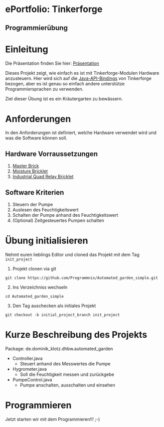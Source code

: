 
# ePortfolio: Tinkerforge
## Programmierübung

# Einleitung

Die Präsentation finden Sie hier: [Präsentation](https://docs.google.com/presentation/d/1ga7UCL06HEAiya0m1iGdhdYJRIMx_e2CzU5-GaaTcLM/edit?usp=sharing)

Dieses Projekt zeigt, wie einfach es ist mit Tinkerforge-Modulen Hardware anzusteuern. Hier wird sich auf die [Java-API-Bindings](www.tinkerforge.com/de/doc/Software/API_Bindings_Java.html) von Tinkerforge bezogen, aber es ist genau so einfach andere unterstütze Programmiersprachen zu verwenden.

Ziel dieser Übung ist es ein Kräutergarten zu bewässern.

# Anforderungen

In den Anforderungen ist definiert, welche Hardware verwendet wird und was die Software können soll.

## Hardware Vorraussetzungen

1. [Master Brick](http://www.tinkerforge.com/de/doc/Hardware/Bricks/Master_Brick.html)
2. [Moisture Bricklet](http://www.tinkerforge.com/de/doc/Hardware/Bricklets/Moisture.html)
3. [Industrial Quad Relay Bricklet](http://www.tinkerforge.com/de/doc/Hardware/Bricklets/Industrial_Quad_Relay.html)

## Software Kriterien

1. Steuern der Pumpe
2. Auslesen des Feuchtigkeitswert
3. Schalten der Pumpe anhand des Feuchtigkeitswert
4. (Optional) Zeitgesteuertes Pumpen schalten

# Übung initialisieren

Nehmt euren lieblings Editor und cloned das Projekt mit dem Tag `init_project`

1. Projekt clonen via git


`git clone https://github.com/Programmnix/Automated_garden_simple.git`

2. Ins Verzeichniss wechseln

`cd Automated_garden_simple`

3. Den Tag auschecken als initiales Projekt

`git checkout -b initial_project_branch init_project`


# Kurze Beschreibung des Projekts

Package: de.dominik_klotz.dhbw.automated_garden

* Controller.java
  * Steuert anhand des Messwertes die Pumpe	
* Hygrometer.java
  * Soll die Feuchtigkeit messen und zurückgebe
* PumpeControl.java
   * Pumpe anschalten, ausschalten und einsehen
   

# Programmieren

Jetzt starten wir mit dem Programmieren!!! ;-)





